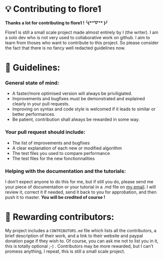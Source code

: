 # 💡 Contributing to flore1 
**Thanks a lot for contributing to flore1 ! ╰(\*°▽°\* )╯** 

Flore1 is still a small scale project made almost entirely by I (the writer). 
I am a solo dev who is not very used to collaborative work on github.
I aim to learn from thoses who want to contribute to this project. So please consider the fact that there is no fancy well redacted guidelines now.

# 📜 Guidelines:
### General state of mind:
 - A faster/more optimised version will always be priviligiated.
 - Improvements and bugfixes must be demonstrated and explained clearly in your pull requests.
 - Improving on syntax and code style is welcomed if it leads to similar or better performances.
 - Be patient, contribution shall always be rewarded in some way.

### Your pull request should include:

 - The list of improvements and bugfixes
 - A clear explanation of each new or modified algorithm
 - The test files you used to compare performance
 - The test files for the new fonctionnalities
 
 ### Helping with the documentation and the tutorials:
 I don't expect anyone to do this for me, but if still you do, please send me your piece of documentation or your tutorial in a .md file on [my email](#anicet.nougaret@zohomail.eu). I will review it, correct it if needed, send it back to you for approbation, and then push it to master. 
 **You will be credited of course !**

# 🏅 Rewarding contributors:
My project includes a `CONTRIBUTORS.md` file which lists all the contributors, a brief description of their work, and a link to their website and paypal donation page if they wish to. Of course, you can ask me not to list you in it, this is totally optional ;-) .
Contributors may be more rewarded, but I can't promess anything, I repeat, this is still a small scale project.



<!--stackedit_data:
eyJoaXN0b3J5IjpbLTEyOTkzNzI1ODMsMTY3MTI2NDU3MSwyMT
A5NDc3MjMsNDYxNTExMzIsLTE5NjU5NzE1MDAsLTIwNTcwODM1
MjhdfQ==
-->